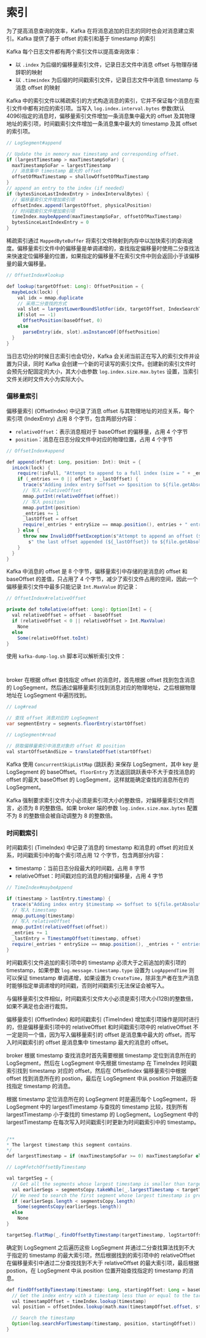# 索引

为了提高消息查询的效率，Kafka 在将消息追加的日志的同时也会对消息建立索引。Kafka 提供了基于 offset 的索引和基于 timestamp 的索引

Kafka 每个日志文件都有两个索引文件以提高查询效率：
- 以 ```.index``` 为后缀的偏移量索引文件，记录日志文件中消息 offset 与物理存储辞职的映射
- 以 ```.timeindex``` 为后缀的时间戳索引文件，记录日志文件中消息 timestamp 与消息 offset 的映射

Kafka 中的索引文件以稀疏索引的方式构造消息的索引，它并不保证每个消息在索引文件中都有对应的索引项。当写入 ```log.index.interval.bytes``` 参数(默认 4096)指定的消息时，偏移量索引文件增加一条消息集中最大的 offset 及其物理地址的索引项，时间戳索引文件增加一条消息集中最大的 timestamp 及其 offset 的索引项。
```java
// LogSegment#append

// Update the in memory max timestamp and corresponding offset.
if (largestTimestamp > maxTimestampSoFar) {
  maxTimestampSoFar = largestTimestamp
  // 消息集中 timestamp 最大的 offset
  offsetOfMaxTimestamp = shallowOffsetOfMaxTimestamp
}
// append an entry to the index (if needed)
if (bytesSinceLastIndexEntry > indexIntervalBytes) {
  // 偏移量索引文件增加索引项
  offsetIndex.append(largestOffset, physicalPosition)
  // 时间戳索引文件增加索引项
  timeIndex.maybeAppend(maxTimestampSoFar, offsetOfMaxTimestamp)
  bytesSinceLastIndexEntry = 0
}
```

稀疏索引通过 ```MappedByteBuffer``` 将索引文件映射到内存中以加快索引的查询速度。偏移量索引文件中的偏移量是单调递增的，查找指定偏移量时使用二分查找法来快速定位偏移量的位置，如果指定的偏移量不在索引文件中则会返回小于该偏移量的最大偏移量。
```java
// OffsetIndex#lookup

def lookup(targetOffset: Long): OffsetPosition = {
  maybeLock(lock) {
    val idx = mmap.duplicate
    // 采用二分查找的方式
    val slot = largestLowerBoundSlotFor(idx, targetOffset, IndexSearchType.KEY)
    if(slot == -1)
	  OffsetPosition(baseOffset, 0)
    else
	  parseEntry(idx, slot).asInstanceOf[OffsetPosition]
  }
}
```
当日志切分的时候日志索引也会切分，Kafka 会关闭当前正在写入的索引文件并设置为只读，同时 Kafka 会创建一个新的可读写的索引文件。创建新的索引文件时会预先分配固定的大小，其大小由参数 ```log.index.size.max.bytes``` 设置，当索引文件关闭时文件大小为实际大小。

### 偏移量索引

偏移量索引 (OffsetIndex) 中记录了消息 offset 与其物理地址的对应关系，每个索引项 (IndexEntry) 占用 8 个字节，包含两部分内容：
- ```relativeOffset```：表示消息相对于 baseOffset 的偏移量，占用 4 个字节
- ```position```：消息在日志分段文件中对应的物理位置，占用 4 个字节

```java
// OffsetIndex#append

def append(offset: Long, position: Int): Unit = {
  inLock(lock) {
    require(!isFull, "Attempt to append to a full index (size = " + _entries + ").")
    if (_entries == 0 || offset > _lastOffset) {
      trace(s"Adding index entry $offset => $position to ${file.getAbsolutePath}")
      // 写入 relativeOffset
      mmap.putInt(relativeOffset(offset))
      // 写入 position
      mmap.putInt(position)
      _entries += 1
      _lastOffset = offset
      require(_entries * entrySize == mmap.position(), entries + " entries but file position in index is " + mmap.position() + ".")
    } else {
      throw new InvalidOffsetException(s"Attempt to append an offset ($offset) to position $entries no larger than" +
        s" the last offset appended (${_lastOffset}) to ${file.getAbsolutePath}.")
    }
  }
}
```
Kafka 中消息的 offset 是 8 个字节，偏移量索引中存储的是消息的 offset 和 baseOffset 的差值，只占用了 4 个字节，减少了索引文件占用的空间，因此一个偏移量索引文件中最多只能记录 ```Int.MaxValue``` 的记录：
```java
// OffsetIndex#relativeOffset

private def toRelative(offset: Long): Option[Int] = {
  val relativeOffset = offset - baseOffset
  if (relativeOffset < 0 || relativeOffset > Int.MaxValue)
    None
  else
    Some(relativeOffset.toInt)
}
```

使用 ```kafka-dump-log.sh``` 脚本可以解析索引文件：
```shell


```

broker 在根据 offset 查找指定 offset 的消息时，首先根据 offset 找到包含消息的 LogSegment，然后通过偏移量索引找到消息对应的物理地址，之后根据物理地址在 LogSegment 中遍历找到。
```java
// Log#read

// 查找 offset 消息对应的 LogSegment
var segmentEntry = segments.floorEntry(startOffset)

// LogSegment#read

// 获取偏移量索引中消息对象的 offset 和 position
val startOffsetAndSize = translateOffset(startOffset)

```

Kafka 使用 ```ConcurrentSkipListMap``` (跳跃表) 来保存 LogSegment，其中 key 是 LogSegment 的 baseOffset。```floorEntry``` 方法返回跳跃表中不大于查找消息的 offset 的最大 baseOffset 的 LogSegment，这样就能确定查找的消息所在的 LogSegment。

Kafka 强制要求索引文件大小必须是索引项大小的整数倍，对偏移量索引文件而言，必须为 8 的整数倍。如果 broker 端的参数 ```log.index.size.max.bytes``` 配置不为 8 的整数倍会被自动调整为 8 的整数倍。

### 时间戳索引

时间戳索引 (TimeIndex) 中记录了消息的 timestamp 和消息的 offset 的对应关系，时间戳索引中的每个索引项占用 12 个字节，包含两部分内容：
- timestamp：当前日志分段最大的时间戳，占用 8 字节
- relativeOffset：时间戳对应的消息的相对偏移量，占用 4 字节

```java
// TimeIndex#maybeAppend

if (timestamp > lastEntry.timestamp) {
  trace(s"Adding index entry $timestamp => $offset to ${file.getAbsolutePath}.")
  // 写入 timestamp
  mmap.putLong(timestamp)
  // 写入 relativeOffset
  mmap.putInt(relativeOffset(offset))
  _entries += 1
  _lastEntry = TimestampOffset(timestamp, offset)
  require(_entries * entrySize == mmap.position(), _entries + " entries but file position in index is " + mmap.position() + ".")
}
```
时间戳索引文件追加的索引项中的 timestamp 必须大于之前追加的索引项的 timestamp，如果参数 ```log.message.timestamp.type``` 设置为 ```LogAppendTime``` 则可以保证 timestamp 单调递增，如果设置为 ```CreateTime```，除非生产者在生产消息时能够指定单调递增的时间戳，否则时间戳索引无法保证会被写入。


与偏移量索引文件相似，时间戳索引文件大小必须是索引项大小(12B)的整数倍，如果不满足也会进行裁剪。

偏移量索引 (OffsetIndex) 和时间戳索引 (TimeIndex) 增加索引项操作是同时进行的，但是偏移量索引项中的 relativeOffset 和时间戳索引项中的 relativeOffset 不一定是同一个值，因为写入偏移量索引的 offset 是消息集中最大的 offset，而写入时间戳索引的 offset 是消息集中 timestamp 最大的消息的 offset。

broker 根据 timestamp 查找消息时首先需要根据 timestamp 定位到消息所在的 LogSegment，然后在 LogSegment 中先根据 timestamp 在 TimeIndex 时间戳索引找到 timestamp 对应的 offset，然后在 OffsetIndex 偏移量索引中根据 offset 找到消息所在的 postion，最后在 LogSegment 中从 position 开始遍历查找指定 timestamp 的消息。

根据 timestamp 定位消息所在的 LogSegment 时是遍历每个 LogSegment，将 LogSegment 中的 largestTimestamp 与查找的 timestamp 比较，找到所有 largestTimestamp 小于查找的 timestamp 的 LogSegment。LogSegment 中的 largestTimestamp 在每次写入时间戳索引时更新为时间戳索引中的 timestamp。
```java

/**
* The largest timestamp this segment contains.
*/
def largestTimestamp = if (maxTimestampSoFar >= 0) maxTimestampSoFar else lastModified

// Log#fetchOffsetByTimestamp

val targetSeg = {
  // Get all the segments whose largest timestamp is smaller than target timestamp
  val earlierSegs = segmentsCopy.takeWhile(_.largestTimestamp < targetTimestamp)
  // We need to search the first segment whose largest timestamp is greater than the target timestamp if there is one.
  if (earlierSegs.length < segmentsCopy.length)
    Some(segmentsCopy(earlierSegs.length))
  else
    None
}

targetSeg.flatMap(_.findOffsetByTimestamp(targetTimestamp, logStartOffset))
```
确定到 LogSegment 之后遍历这些 LogSegment 并通过二分查找算法找到不大于指定的 timestamp 的最大索引项，然后根据找到的索引项中的 relativeOffset 在偏移量索引中通过二分查找找到不大于 relativeOffset 的最大索引项，最后根据 postion，在 LogSegment 中从 position 位置开始查找指定的 timestamp 的消息。 
```java
def findOffsetByTimestamp(timestamp: Long, startingOffset: Long = baseOffset): Option       [TimestampAndOffset] = {
  // Get the index entry with a timestamp less than or equal to the target timestamp
  val timestampOffset = timeIndex.lookup(timestamp)
  val position = offsetIndex.lookup(math.max(timestampOffset.offset, startingOffset)).position

  // Search the timestamp
  Option(log.searchForTimestamp(timestamp, position, startingOffset))
}
```